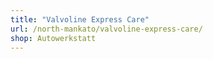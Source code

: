 ```yaml
---
title: "Valvoline Express Care"
url: /north-mankato/valvoline-express-care/
shop: Autowerkstatt
---
```

